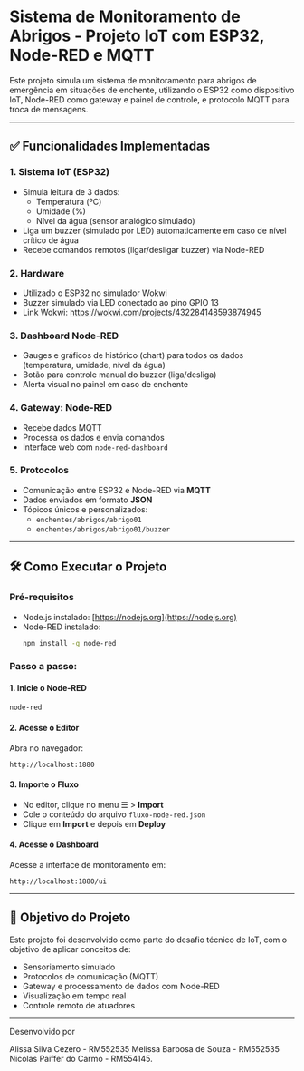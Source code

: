 # Sistema de Monitoramento de Abrigos - Projeto IoT com ESP32, Node-RED e MQTT

Este projeto simula um sistema de monitoramento para abrigos de emergência em situações de enchente, utilizando o ESP32 como dispositivo IoT, Node-RED como gateway e painel de controle, e protocolo MQTT para troca de mensagens.

---

## ✅ Funcionalidades Implementadas

### 1. **Sistema IoT (ESP32)**
- Simula leitura de 3 dados:
  - Temperatura (ºC)
  - Umidade (%)
  - Nível da água (sensor analógico simulado)
- Liga um buzzer (simulado por LED) automaticamente em caso de nível crítico de água
- Recebe comandos remotos (ligar/desligar buzzer) via Node-RED

### 2. **Hardware**
- Utilizado o ESP32 no simulador Wokwi
- Buzzer simulado via LED conectado ao pino GPIO 13
- Link Wokwi: https://wokwi.com/projects/432284148593874945

### 3. **Dashboard Node-RED**
- Gauges e gráficos de histórico (chart) para todos os dados (temperatura, umidade, nível da água)
- Botão para controle manual do buzzer (liga/desliga)
- Alerta visual no painel em caso de enchente

### 4. **Gateway: Node-RED**
- Recebe dados MQTT
- Processa os dados e envia comandos
- Interface web com `node-red-dashboard`

### 5. **Protocolos**
- Comunicação entre ESP32 e Node-RED via **MQTT**
- Dados enviados em formato **JSON**
- Tópicos únicos e personalizados:
  - `enchentes/abrigos/abrigo01`
  - `enchentes/abrigos/abrigo01/buzzer`

---

## 🛠️ Como Executar o Projeto

### Pré-requisitos
- Node.js instalado: [https://nodejs.org](https://nodejs.org)
- Node-RED instalado:
  ```bash
  npm install -g node-red
  ```

### Passo a passo:

#### 1. Inicie o Node-RED
```bash
node-red
```

#### 2. Acesse o Editor
Abra no navegador:
```
http://localhost:1880
```

#### 3. Importe o Fluxo
- No editor, clique no menu ☰ > **Import**
- Cole o conteúdo do arquivo `fluxo-node-red.json`
- Clique em **Import** e depois em **Deploy**

#### 4. Acesse o Dashboard
Acesse a interface de monitoramento em:
```
http://localhost:1880/ui
```

---

## 🎯 Objetivo do Projeto

Este projeto foi desenvolvido como parte do desafio técnico de IoT, com o objetivo de aplicar conceitos de:
- Sensoriamento simulado
- Protocolos de comunicação (MQTT)
- Gateway e processamento de dados com Node-RED
- Visualização em tempo real
- Controle remoto de atuadores

---

Desenvolvido por 

Alissa Silva Cezero - RM552535
Melissa Barbosa de Souza - RM552535
Nicolas Paiffer do Carmo - RM554145.
